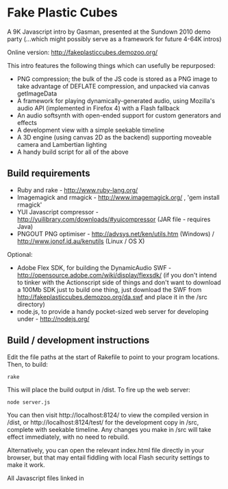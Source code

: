 # Fake Plastic Cubes

A 9K Javascript intro by Gasman, presented at the Sundown 2010 demo party
(...which might possibly serve as a framework for future 4-64K intros)

Online version: http://fakeplasticcubes.demozoo.org/

This intro features the following things which can usefully be repurposed:

 * PNG compression; the bulk of the JS code is stored as a PNG image to take advantage of DEFLATE
   compression, and unpacked via canvas getImageData
 * A framework for playing dynamically-generated audio, using Mozilla's audio API (implemented in
   Firefox 4) with a Flash fallback
 * An audio softsynth with open-ended support for custom generators and effects
 * A development view with a simple seekable timeline
 * A 3D engine (using canvas 2D as the backend) supporting moveable camera and Lambertian lighting
 * A handy build script for all of the above

## Build requirements

 * Ruby and rake - http://www.ruby-lang.org/
 * Imagemagick and rmagick - http://www.imagemagick.org/ , 'gem install rmagick'
 * YUI Javascript compressor - http://yuilibrary.com/downloads/#yuicompressor (JAR file - requires Java)
 * PNGOUT PNG optimiser - http://advsys.net/ken/utils.htm (Windows) / http://www.jonof.id.au/kenutils (Linux / OS X)

Optional:

 * Adobe Flex SDK, for building the DynamicAudio SWF - http://opensource.adobe.com/wiki/display/flexsdk/
   (if you don't intend to tinker with the Actionscript side of things and don't want to download
   a 100Mb SDK just to build one thing, just download the SWF from
   http://fakeplasticcubes.demozoo.org/da.swf and place it in the /src directory)
 * node.js, to provide a handy pocket-sized web server for developing under - http://nodejs.org/

## Build / development instructions

Edit the file paths at the start of Rakefile to point to your program locations. Then, to build:

    rake

This will place the build output in /dist. To fire up the web server:

    node server.js

You can then visit http://localhost:8124/ to view the compiled version in /dist, or http://localhost:8124/test/
for the development copy in /src, complete with seekable timeline. Any changes you make in /src will take effect
immediately, with no need to rebuild.

Alternatively, you can open the relevant index.html file directly in your browser, but that may
entail fiddling with local Flash security settings to make it work.

All Javascript files linked in <script> tags from /src/index.html will be packed into the PNG file.

## Roadmap

    |- dist - contains the build output (i.e. the stuff you'll zip up and release as your final intro)
    |- Rakefile - the build script
    |- server.js - web server app to run under node.js
    |- src - source files
    |   |- audio.js - audio playback support code
    |   |- da.swf - Flash fallback for the audio player
    |   |- demo.js - top-level demo startup code / main timer loop
    |   |- dist-index.html - minimal HTML wrapper to be copied to dist/index.html. Contains the bootstrap
    |   |                    PNG decompression code
    |   |- dynamicaudio.as - source code for da.swf
    |   |- index.html - HTML wrapper for development view - contains the seekable timeline code
    |   |- models.js - functions for building primitive 3D models for use with stage.js
    |   |- ribbon_scene.js - rendering code for the second scene of the intro
    |   |- shaders.js - lighting and 2D plotting functions for use with stage.js
    |   |- stage.js - 3D engine
    |   |- synth.js - softsynth (including instrument definitions and music data)
    |   |- tunnel_scene.js - rendering code for the first scene of the intro
    |
    |- tmp - temporary gunk produced during build

## Acknowledgements

Ben Firshman - original version of dynamicaudio.js
http://github.com/bfirsh/dynamicaudio.js/

Jacob Seidelin - original PNG compression hack
http://blog.nihilogic.dk/2008/05/compression-using-canvas-and-png.html

Alex Le - Ruby version of the PNG compressor, and most of the build script
http://alexle.net/archives/306

Cal Henderson - benchmarking effectiveness of different PNG parameters / optimisers
http://www.iamcal.com/png-store/

Felix Geisendörfer - various bits of server.js code I snarfed from node-paperboy
http://github.com/felixge/node-paperboy/

